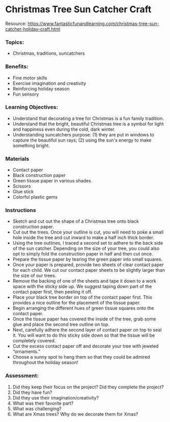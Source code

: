# Christmas Tree Sun Catcher Craft

Resource: https://www.fantasticfunandlearning.com/christmas-tree-sun-catcher-holiday-craft.html

### Topics: 

* Christmas, traditions, suncatchers

### Benefits: 

* Fine motor skills
* Exercise imagination and creativity
* Reinforcing holiday season
* Fun sensory

### Learning Objectives:

* Understand that decorating a tree for Christmas is a fun family tradition.
* Understand that the bright, beautiful Christmas tree is a symbol for light and happiness even during the cold, dark winter.
* Understanding suncatchers purpose: (1) they are put in windows to capture the beautiful sun rays; (2) using the sun's energy to make something bright.

### Materials

- Contact paper
- Black construction paper
- Green tissue paper in various shades
- Scissors
- Glue stick
- Colorful plastic gems

### Instructions

- Sketch and cut out the shape of a Christmas tree onto black construction paper.
- Cut out the trees. Once your outline is cut, you will need to poke a small hole inside the tree and cut inward to make a half inch thick border.
- Using the tree outlines, I traced a second set to adhere to the back side of the sun catcher. Depending on the size of your tree, you could also opt to simply fold the construction paper in half and then cut once.
- Prepare the tissue paper by tearing the green paper into small squares.
- Once your paper is prepared, provide two sheets of clear contact paper for each child. We cut our contact paper sheets to be slightly larger than the size of our trees.
- Remove the backing of one of the sheets and tape it down to a work space with the sticky side up. We suggest taping down part of the contact paper first, then peeling it off.
- Place your black tree border on top of the contact paper first. This provides a nice outline for the placement of the tissue paper.
- Begin arranging the different hues of green tissue squares onto the contact paper.
- Once the tissue paper has covered the inside of the tree, grab some glue and place the second tree outline on top.
- Next, carefully adhere the second layer of contact paper on top to seal it. You will want to do this sticky side down so that the tissue will be completely covered.
- Cut the excess contact paper off and decorate your tree with jeweled “ornaments.”
- Choose a sunny spot to hang them so that they could be admired throughout the holiday season!

### Assessment:

1. Did they keep their focus on the project? Did they complete the project?
2. Did they have fun?
3. Did they use their imagination/creativity?
4. What was their favorite part?
5. What was challenging?
6. What are Xmas trees? Why do we decorate them for Xmas?